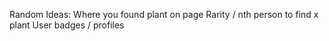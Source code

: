 Random Ideas: 
Where you found plant on page
Rarity / nth person to find x plant
User badges / profiles